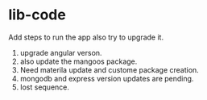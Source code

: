 # lib-code

Add steps to run the app also try to upgrade it.
1. upgrade angular verson.
2. also update the mangoos package.
3. Need materila update and custome package creation.
4. mongodb and express version updates are pending.
5. lost sequence.
